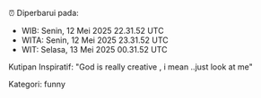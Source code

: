 ⏰ Diperbarui pada:
- WIB: Senin, 12 Mei 2025 22.31.52 UTC
- WITA: Senin, 12 Mei 2025 23.31.52 UTC
- WIT: Selasa, 13 Mei 2025 00.31.52 UTC

Kutipan Inspiratif:
"God is really creative , i mean ..just look at me"


Kategori: funny


